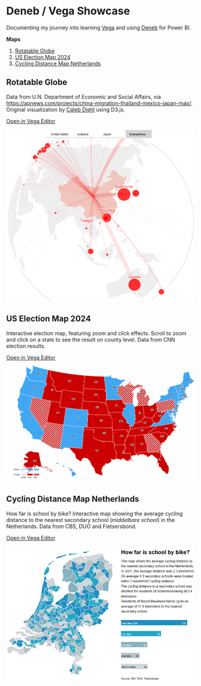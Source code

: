 # Deneb / Vega Showcase

Documenting my journey into learning [Vega](https://vega.github.io/vega/) and using [Deneb](https://deneb-viz.github.io/) for Power BI.

**Maps**

1. [Rotatable Globe](#rotatable-globe)
2. [US Election Map 2024](#us-election-map-2024)
3. [Cycling Distance Map Netherlands](#cycling-distance-map-netherlands)


## Rotatable Globe
Data from U.N. Department of Economic and Social Affairs, via https://apnews.com/projects/china-migration-thailand-mexico-japan-map/. Original visualization by [Caleb Diehl](https://www.linkedin.com/in/caleb-diehl-a93a6984) using D3.js.

[Open in Vega Editor](https://tinyurl.com/VegaRotatableGlobe)

![Rotatable Globe](Rotatable%20Globe/Rotatable%20Globe.png)

## US Election Map 2024
Interactive election map, featuring zoom and click effects. Scroll to zoom and click on a state to see the result on county level.
Data from CNN election results. 

[Open in Vega Editor](https://tinyurl.com/VegaUSElectionMap2024)

![US Election Map 2024](US%20Election%20Map%202024/US%20Election%20Map%202024.gif)

## Cycling Distance Map Netherlands
How far is school by bike? Interactive map showing the average cycling distance to the nearest secondary school (_middelbare school_) in the Netherlands.
Data from CBS, DUO and Fietsersbond.

[Open in Vega Editor](https://tinyurl.com/VegaCyclingDistance)

![Netherlands Cycling Distance Map](NL%20Map%20Cycling%20Distance/NL%20Map%20Cycling%20Distance.png)